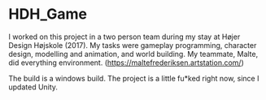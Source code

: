 # HDH_Game
I worked on this project in a two person team during my stay at Højer Design Højskole (2017). My tasks were gameplay programming, character design, modelling and animation, and world building.  My teammate, Malte, did everything environment. (https://maltefrederiksen.artstation.com/)

The build is a windows build. The project is a little fu*ked right now, since I updated Unity.
